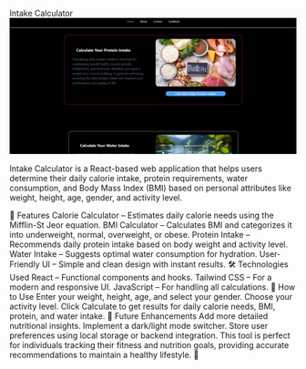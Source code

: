 Intake Calculator
![image alt](https://github.com/arun596/IntakeCalculator/blob/main/Screenshot%202025-03-01%20110359.png?raw=true)

Intake Calculator is a React-based web application that helps users determine their daily calorie intake, protein requirements, water consumption, and Body Mass Index (BMI) based on personal attributes like weight, height, age, gender, and activity level.

🔹 Features
Calorie Calculator – Estimates daily calorie needs using the Mifflin-St Jeor equation.
BMI Calculator – Calculates BMI and categorizes it into underweight, normal, overweight, or obese.
Protein Intake – Recommends daily protein intake based on body weight and activity level.
Water Intake – Suggests optimal water consumption for hydration.
User-Friendly UI – Simple and clean design with instant results.
🛠️ Technologies Used
React – Functional components and hooks.
Tailwind CSS – For a modern and responsive UI.
JavaScript – For handling all calculations.
📌 How to Use
Enter your weight, height, age, and select your gender.
Choose your activity level.
Click Calculate to get results for daily calorie needs, BMI, protein, and water intake.
🚀 Future Enhancements
Add more detailed nutritional insights.
Implement a dark/light mode switcher.
Store user preferences using local storage or backend integration.
This tool is perfect for individuals tracking their fitness and nutrition goals, providing accurate recommendations to maintain a healthy lifestyle. 🎯
